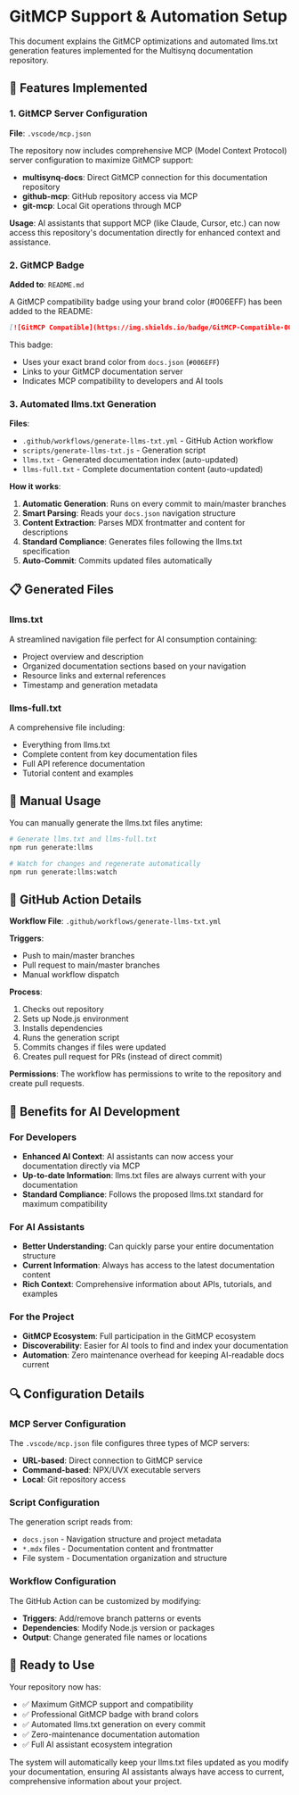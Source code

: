 # GitMCP Support & Automation Setup

This document explains the GitMCP optimizations and automated llms.txt generation features implemented for the Multisynq documentation repository.

## 🚀 Features Implemented

### 1. GitMCP Server Configuration

**File**: `.vscode/mcp.json`

The repository now includes comprehensive MCP (Model Context Protocol) server configuration to maximize GitMCP support:

- **multisynq-docs**: Direct GitMCP connection for this documentation repository
- **github-mcp**: GitHub repository access via MCP 
- **git-mcp**: Local Git operations through MCP

**Usage**: AI assistants that support MCP (like Claude, Cursor, etc.) can now access this repository's documentation directly for enhanced context and assistance.

### 2. GitMCP Badge

**Added to**: `README.md`

A GitMCP compatibility badge using your brand color (#006EFF) has been added to the README:

```markdown
[![GitMCP Compatible](https://img.shields.io/badge/GitMCP-Compatible-006EFF?style=flat&logo=github&logoColor=white)](https://gitmcp.io/multisynq/multisynq)
```

This badge:
- Uses your exact brand color from `docs.json` (`#006EFF`)
- Links to your GitMCP documentation server
- Indicates MCP compatibility to developers and AI tools

### 3. Automated llms.txt Generation

**Files**:
- `.github/workflows/generate-llms-txt.yml` - GitHub Action workflow
- `scripts/generate-llms-txt.js` - Generation script
- `llms.txt` - Generated documentation index (auto-updated)
- `llms-full.txt` - Complete documentation content (auto-updated)

**How it works**:
1. **Automatic Generation**: Runs on every commit to main/master branches
2. **Smart Parsing**: Reads your `docs.json` navigation structure
3. **Content Extraction**: Parses MDX frontmatter and content for descriptions
4. **Standard Compliance**: Generates files following the llms.txt specification
5. **Auto-Commit**: Commits updated files automatically

## 📋 Generated Files

### llms.txt
A streamlined navigation file perfect for AI consumption containing:
- Project overview and description
- Organized documentation sections based on your navigation
- Resource links and external references
- Timestamp and generation metadata

### llms-full.txt
A comprehensive file including:
- Everything from llms.txt
- Complete content from key documentation files
- Full API reference documentation
- Tutorial content and examples

## 🔧 Manual Usage

You can manually generate the llms.txt files anytime:

```bash
# Generate llms.txt and llms-full.txt
npm run generate:llms

# Watch for changes and regenerate automatically
npm run generate:llms:watch
```

## 🤖 GitHub Action Details

**Workflow File**: `.github/workflows/generate-llms-txt.yml`

**Triggers**:
- Push to main/master branches
- Pull request to main/master branches  
- Manual workflow dispatch

**Process**:
1. Checks out repository
2. Sets up Node.js environment
3. Installs dependencies
4. Runs the generation script
5. Commits changes if files were updated
6. Creates pull request for PRs (instead of direct commit)

**Permissions**: The workflow has permissions to write to the repository and create pull requests.

## 🎯 Benefits for AI Development

### For Developers
- **Enhanced AI Context**: AI assistants can now access your documentation directly via MCP
- **Up-to-date Information**: llms.txt files are always current with your documentation
- **Standard Compliance**: Follows the proposed llms.txt standard for maximum compatibility

### For AI Assistants
- **Better Understanding**: Can quickly parse your entire documentation structure
- **Current Information**: Always has access to the latest documentation content
- **Rich Context**: Comprehensive information about APIs, tutorials, and examples

### For the Project
- **GitMCP Ecosystem**: Full participation in the GitMCP ecosystem
- **Discoverability**: Easier for AI tools to find and index your documentation
- **Automation**: Zero maintenance overhead for keeping AI-readable docs current

## 🔍 Configuration Details

### MCP Server Configuration
The `.vscode/mcp.json` file configures three types of MCP servers:
- **URL-based**: Direct connection to GitMCP service
- **Command-based**: NPX/UVX executable servers
- **Local**: Git repository access

### Script Configuration
The generation script reads from:
- `docs.json` - Navigation structure and project metadata
- `*.mdx` files - Documentation content and frontmatter
- File system - Documentation organization and structure

### Workflow Configuration
The GitHub Action can be customized by modifying:
- **Triggers**: Add/remove branch patterns or events
- **Dependencies**: Modify Node.js version or packages
- **Output**: Change generated file names or locations

## 🎉 Ready to Use

Your repository now has:
- ✅ Maximum GitMCP support and compatibility
- ✅ Professional GitMCP badge with brand colors
- ✅ Automated llms.txt generation on every commit
- ✅ Zero-maintenance documentation automation
- ✅ Full AI assistant ecosystem integration

The system will automatically keep your llms.txt files updated as you modify your documentation, ensuring AI assistants always have access to current, comprehensive information about your project.